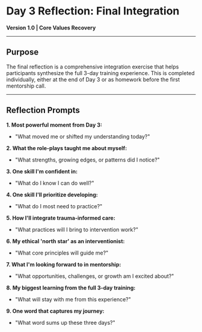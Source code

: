 # Day 3 Reflection: Final Integration

**Version 1.0 | Core Values Recovery**

---

## Purpose

The final reflection is a comprehensive integration exercise that helps participants synthesize the full 3-day training experience. This is completed individually, either at the end of Day 3 or as homework before the first mentorship call.

---

## Reflection Prompts

**1. Most powerful moment from Day 3:**
- "What moved me or shifted my understanding today?"

**2. What the role-plays taught me about myself:**
- "What strengths, growing edges, or patterns did I notice?"

**3. One skill I'm confident in:**
- "What do I know I can do well?"

**4. One skill I'll prioritize developing:**
- "What do I most need to practice?"

**5. How I'll integrate trauma-informed care:**
- "What practices will I bring to intervention work?"

**6. My ethical 'north star' as an interventionist:**
- "What core principles will guide me?"

**7. What I'm looking forward to in mentorship:**
- "What opportunities, challenges, or growth am I excited about?"

**8. My biggest learning from the full 3-day training:**
- "What will stay with me from this experience?"

**9. One word that captures my journey:**
- "What word sums up these three days?"
